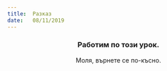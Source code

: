```yaml
---
title:  Разказ
date:   08/11/2019
---
```


### <center>Работим по този урок.</center>
<center>Моля, върнете се по-късно.</center>
